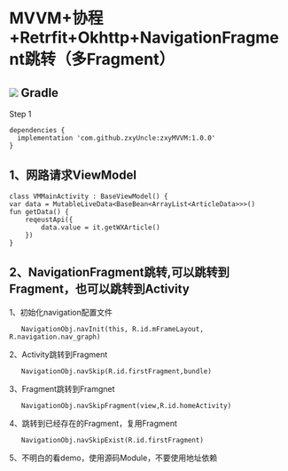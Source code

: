 # MVVM+协程+Retrfit+Okhttp+NavigationFragment跳转（多Fragment）

[![](https://jitpack.io/v/zxyUncle/zxyMVVM.svg)](https://jitpack.io/#zxyUncle/zxyMVVM)
Gradle
-----
Step 1



	dependencies {
	  implementation 'com.github.zxyUncle:zxyMVVM:1.0.0'
	}
1、网路请求ViewModel
-----

    class VMMainActivity : BaseViewModel() {
    var data = MutableLiveData<BaseBean<ArrayList<ArticleData>>>()
    fun getData() {
        reqeustApi({
            data.value = it.getWXArticle()
        })
    }

2、NavigationFragment跳转,可以跳转到Fragment，也可以跳转到Activity
-----
1、初始化navigation配置文件

       NavigationObj.navInit(this, R.id.mFrameLayout, R.navigation.nav_graph)
2、Activity跳转到Fragment

       NavigationObj.navSkip(R.id.firstFragment,bundle)
3、Fragment跳转到Framgnet

       NavigationObj.navSkipFragment(view,R.id.homeActivity)
4、跳转到已经存在的Fragment，复用Fragment

       NavigationObj.navSkipExist(R.id.firstFragment)

5、不明白的看demo，使用源码Module，不要使用地址依赖






